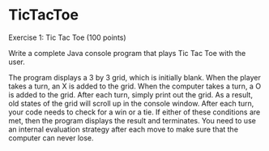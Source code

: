 # TicTacToe
Exercise 1: Tic Tac Toe (100 points)

Write a complete Java console program that plays Tic Tac Toe with the user.

The program displays a 3 by 3 grid, which is initially blank. 
When the player takes a turn, an X is added to the grid. 
When the computer takes a turn, a O is added to the grid. 
After each turn, simply print out the grid. 
As a result, old states of the grid will scroll up in the console window.
After each turn, your code needs to check for a win or a tie. 
If either of these conditions are met, then the program displays the result and terminates.
You need to use an internal evaluation strategy after each move to make sure that the computer can never lose.
